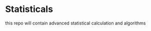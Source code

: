 # Statisticals
  this repo will  contain advanced statistical calculation and algorithms
  
  
  
  
  
  
